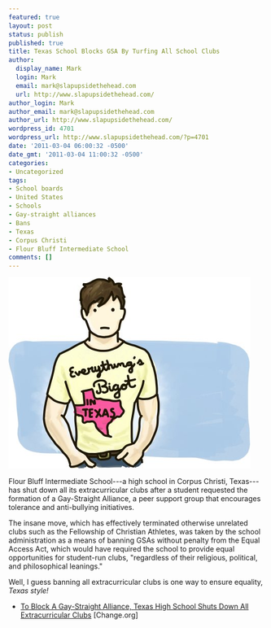 ```yaml
---
featured: true
layout: post
status: publish
published: true
title: Texas School Blocks GSA By Turfing All School Clubs
author:
  display_name: Mark
  login: Mark
  email: mark@slapupsidethehead.com
  url: http://www.slapupsidethehead.com/
author_login: Mark
author_email: mark@slapupsidethehead.com
author_url: http://www.slapupsidethehead.com/
wordpress_id: 4701
wordpress_url: http://www.slapupsidethehead.com/?p=4701
date: '2011-03-04 06:00:32 -0500'
date_gmt: '2011-03-04 11:00:32 -0500'
categories:
- Uncategorized
tags:
- School boards
- United States
- Schools
- Gay-straight alliances
- Bans
- Texas
- Corpus Christi
- Flour Bluff Intermediate School
comments: []
---
```

![A guy wearing an](/wp-content/media/2011/03/everythings-bigot-in-texas.jpg "Everything's Bigot in Texas")

Flour Bluff Intermediate School---a high school in Corpus Christi, Texas---has shut down all its extracurricular clubs after a student requested the formation of a Gay-Straight Alliance, a peer support group that encourages tolerance and anti-bullying initiatives.

The insane move, which has effectively terminated otherwise unrelated clubs such as the Fellowship of Christian Athletes, was taken by the school administration as a means of banning GSAs without penalty from the Equal Access Act, which would have required the school to provide equal opportunities for student-run clubs, "regardless of their religious, political, and philosophical leanings."

Well, I guess banning all extracurricular clubs is one way to ensure equality, _Texas style!_

- [To Block A Gay-Straight Alliance, Texas High School Shuts Down All Extracurricular Clubs](http://news.change.org/stories/to-block-a-gay-straight-alliance-texas-high-school-shuts-down-all-extracurricular-clubs) [Change.org]
